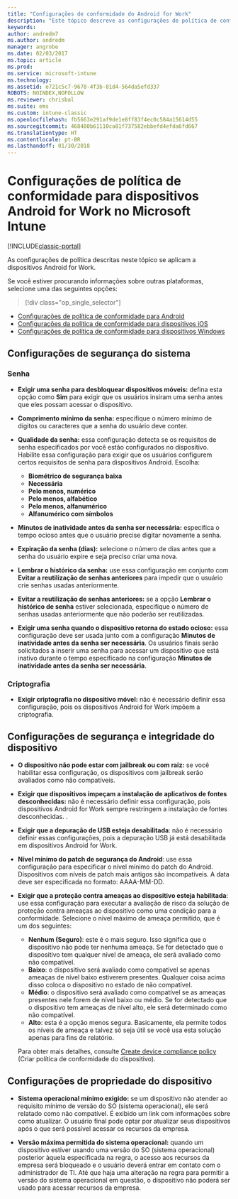 ```yaml
---
title: "Configurações de conformidade do Android for Work"
description: "Este tópico descreve as configurações de política de conformidade para dispositivos Android compatíveis com o Android for Work."
keywords: 
author: andredm7
ms.author: andredm
manager: angrobe
ms.date: 02/03/2017
ms.topic: article
ms.prod: 
ms.service: microsoft-intune
ms.technology: 
ms.assetid: e721c5c7-9678-4f3b-81d4-564da5efd337
ROBOTS: NOINDEX,NOFOLLOW
ms.reviewer: chrisbal
ms.suite: ems
ms.custom: intune-classic
ms.openlocfilehash: fb5663e291af9de1e8ff83f4ec0c584a15614d55
ms.sourcegitcommit: 468480b61110ca81f737582ebbefd4efda6fd667
ms.translationtype: HT
ms.contentlocale: pt-BR
ms.lasthandoff: 01/30/2018
---
```

# <a name="compliance-policy-settings-for-android-for-work-devices-in-microsoft-intune"></a>Configurações de política de conformidade para dispositivos Android for Work no Microsoft Intune

[!INCLUDE[classic-portal](../includes/classic-portal.md)]

As configurações de política descritas neste tópico se aplicam a dispositivos Android for Work.

Se você estiver procurando informações sobre outras plataformas, selecione uma das seguintes opções:
> [!div class="op_single_selector"]
- [Configurações de política de conformidade para Android](android-compliance-policy-settings-in-microsoft-intune.md)
- [Configurações da política de conformidade para dispositivos iOS](ios-compliance-policy-settings-in-microsoft-intune.md)
- [Configurações de política de conformidade para dispositivos Windows](windows-compliance-policy-settings-in-microsoft-intune.md)

## <a name="system-security-settings"></a>Configurações de segurança do sistema
### <a name="password"></a>Senha
- **Exigir uma senha para desbloquear dispositivos móveis:** defina esta opção como **Sim** para exigir que os usuários insiram uma senha antes que eles possam acessar o dispositivo.

-  **Comprimento mínimo da senha:** especifique o número mínimo de dígitos ou caracteres que a senha do usuário deve conter.

- **Qualidade da senha:** essa configuração detecta se os requisitos de senha especificados por você estão configurados no dispositivo. Habilite essa configuração para exigir que os usuários configurem certos requisitos de senha para dispositivos Android. Escolha:
  -   **Biométrico de segurança baixa**
  - **Necessária**
  -   **Pelo menos, numérico**
  -   **Pelo menos, alfabético**
  -   **Pelo menos, alfanumérico**
  -   **Alfanumérico com símbolos**

- **Minutos de inatividade antes da senha ser necessária:** especifica o tempo ocioso antes que o usuário precise digitar novamente a senha.

- **Expiração da senha (dias):** selecione o número de dias antes que a senha do usuário expire e seja preciso criar uma nova.

- **Lembrar o histórico da senha:** use essa configuração em conjunto com **Evitar a reutilização de senhas anteriores** para impedir que o usuário crie senhas usadas anteriormente.

- **Evitar a reutilização de senhas anteriores:** se a opção **Lembrar o histórico de senha** estiver selecionada, especifique o número de senhas usadas anteriormente que não poderão ser reutilizadas.

- **Exigir uma senha quando o dispositivo retorna do estado ocioso:** essa configuração deve ser usada junto com a configuração **Minutos de inatividade antes da senha ser necessária**. Os usuários finais serão solicitados a inserir uma senha para acessar um dispositivo que está inativo durante o tempo especificado na configuração **Minutos de inatividade antes da senha ser necessária**.

### <a name="encryption"></a>Criptografia
- **Exigir criptografia no dispositivo móvel:** não é necessário definir essa configuração, pois os dispositivos Android for Work impõem a criptografia.

## <a name="device-health-and-security-settings"></a>Configurações de segurança e integridade do dispositivo

- **O dispositivo não pode estar com jailbreak ou com raiz:** se você habilitar essa configuração, os dispositivos com jailbreak serão avaliados como não compatíveis.
- **Exigir que dispositivos impeçam a instalação de aplicativos de fontes desconhecidas:** não é necessário definir essa configuração, pois dispositivos Android for Work sempre restringem a instalação de fontes desconhecidas. .  

- **Exigir que a depuração de USB esteja desabilitada**: não é necessário definir essas configurações, pois a depuração USB já está desabilitada em dispositivos Android for Work.

- **Nível mínimo do patch de segurança do Android**: use essa configuração para especificar o nível mínimo do patch do Android.  Dispositivos com níveis de patch mais antigos são incompatíveis. A data deve ser especificada no formato: AAAA-MM-DD.
- **Exigir que a proteção contra ameaças ao dispositivo esteja habilitada**: use essa configuração para executar a avaliação de risco da solução de proteção contra ameaças ao dispositivo como uma condição para a conformidade. Selecione o nível máximo de ameaça permitido, que é um dos seguintes:

  - **Nenhum (Seguro)**: este é o mais seguro. Isso significa que o dispositivo não pode ter nenhuma ameaça. Se for detectado que o dispositivo tem qualquer nível de ameaça, ele será avaliado como não compatível.
  - **Baixo**: o dispositivo será avaliado como compatível se apenas ameaças de nível baixo estiverem presentes. Qualquer coisa acima disso coloca o dispositivo no estado de não compatível.
  - **Médio**: o dispositivo será avaliado como compatível se as ameaças presentes nele forem de nível baixo ou médio. Se for detectado que o dispositivo tem ameaças de nível alto, ele será determinado como não compatível.
  - **Alto**: esta é a opção menos segura. Basicamente, ela permite todos os níveis de ameaça e talvez só seja útil se você usa esta solução apenas para fins de relatório.

  Para obter mais detalhes, consulte [Create device compliance policy](create-lookout-device-compliance-policy.md) (Criar política de conformidade do dispositivo).

## <a name="device-property-settings"></a>Configurações de propriedade do dispositivo
- **Sistema operacional mínimo exigido:** se um dispositivo não atender ao requisito mínimo de versão do SO (sistema operacional), ele será relatado como não compatível.
  É exibido um link com informações sobre como atualizar. O usuário final pode optar por atualizar seus dispositivos após o que será possível acessar os recursos da empresa.

- **Versão máxima permitida do sistema operacional:** quando um dispositivo estiver usando uma versão do SO (sistema operacional) posterior àquela especificada na regra, o acesso aos recursos da empresa será bloqueado e o usuário deverá entrar em contato com o administrador de TI. Até que haja uma alteração na regra para permitir a versão do sistema operacional em questão, o dispositivo não poderá ser usado para acessar recursos da empresa.

